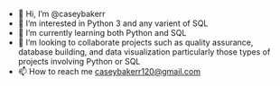 - 👋 Hi, I’m @caseybakerr
- 👀 I’m interested in Python 3 and any varient of SQL
- 🌱 I’m currently learning both Python and SQL
- 💞️ I’m looking to collaborate projects such as quality assurance, database building, and data visualization particularly those types of projects involving Python or SQL
- 📫 How to reach me caseybakerr120@gmail.com

<!---
caseybakerr/caseybakerr is a ✨ special ✨ repository because its `README.md` (this file) appears on your GitHub profile.
You can click the Preview link to take a look at your changes.
--->
